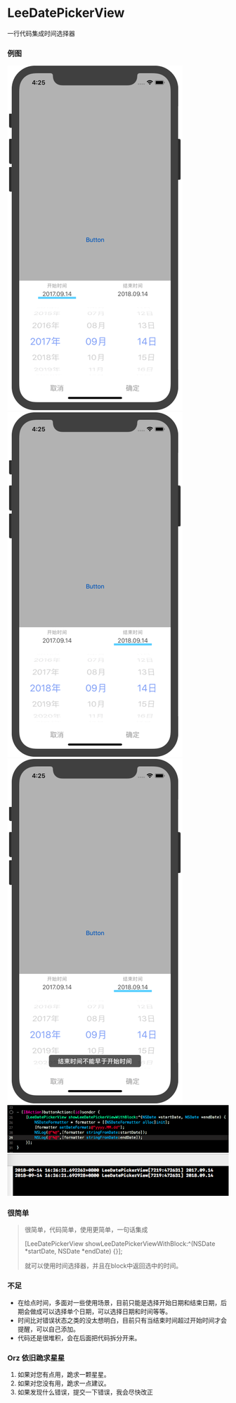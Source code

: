 # LeeDatePickerView
一行代码集成时间选择器

### 例图
![例图1](https://github.com/leeboo741/ImageRepository/blob/master/DatePickerImage/1.png)
![例图2](https://github.com/leeboo741/ImageRepository/blob/master/DatePickerImage/2.png)
![例图3](https://github.com/leeboo741/ImageRepository/blob/master/DatePickerImage/3.png)
![使用方法](https://github.com/leeboo741/ImageRepository/blob/master/DatePickerImage/4.png)
![打印结果](https://github.com/leeboo741/ImageRepository/blob/master/DatePickerImage/5.png)

### 很简单

> 很简单，代码简单，使用更简单，一句话集成
>
> [LeeDatePickerView showLeeDatePickerViewWithBlock:^(NSDate *startDate, NSDate *endDate) {}];
>
> 就可以使用时间选择器，并且在block中返回选中的时间。

### 不足

 * 在给点时间，多面对一些使用场景，目前只能是选择开始日期和结束日期，后期会做成可以选择单个日期，可以选择日期和时间等等。
 * 时间比对错误状态之类的没太想明白，目前只有当结束时间超过开始时间才会提醒，可以自己添加。
 * 代码还是很堆积，会在后面把代码拆分开来。

### Orz 依旧跪求星星

 1. 如果对您有点用，跪求一颗星星。
 2. 如果对您没有用，跪求一点建议。
 3. 如果发现什么错误，提交一下错误，我会尽快改正
